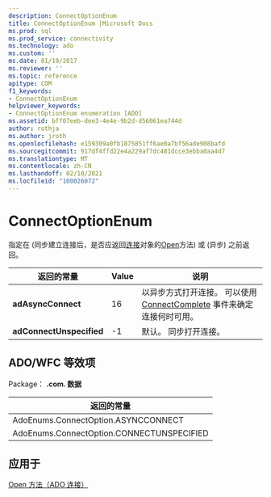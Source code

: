 ```yaml
---
description: ConnectOptionEnum
title: ConnectOptionEnum |Microsoft Docs
ms.prod: sql
ms.prod_service: connectivity
ms.technology: ado
ms.custom: ''
ms.date: 01/19/2017
ms.reviewer: ''
ms.topic: reference
apitype: COM
f1_keywords:
- ConnectOptionEnum
helpviewer_keywords:
- ConnectOptionEnum enumeration [ADO]
ms.assetid: bff07eeb-dee3-4e4e-9b2d-d56061ea744d
author: rothja
ms.author: jroth
ms.openlocfilehash: e159309a0fb1875851ff6ae0a7bf56ade908bafd
ms.sourcegitcommit: 917df4ffd22e4a229af7dc481dcce3ebba0aa4d7
ms.translationtype: MT
ms.contentlocale: zh-CN
ms.lasthandoff: 02/10/2021
ms.locfileid: "100026072"
---
```

# <a name="connectoptionenum"></a>ConnectOptionEnum
指定在 (同步建立连接后，是否应返回[连接](./connection-object-ado.md)对象的[Open](./open-method-ado-connection.md)方法) 或 (异步) 之前返回。  
  
|返回的常量|Value|说明|  
|--------------|-----------|-----------------|  
|**adAsyncConnect**|16|以异步方式打开连接。 可以使用 [ConnectComplete](./connectcomplete-and-disconnect-events-ado.md) 事件来确定连接何时可用。|  
|**adConnectUnspecified**|-1|默认。 同步打开连接。|  
  
## <a name="adowfc-equivalent"></a>ADO/WFC 等效项  
 Package： **.com. 数据**  
  
|返回的常量|  
|--------------|  
|AdoEnums.ConnectOption.ASYNCCONNECT|  
|AdoEnums.ConnectOption.CONNECTUNSPECIFIED|  
  
## <a name="applies-to"></a>应用于  
 [Open 方法（ADO 连接）](./open-method-ado-connection.md)